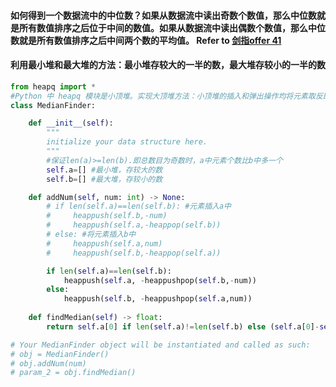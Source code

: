 #### 如何得到一个数据流中的中位数？如果从数据流中读出奇数个数值，那么中位数就是所有数值排序之后位于中间的数值。如果从数据流中读出偶数个数值，那么中位数就是所有数值排序之后中间两个数的平均值。 Refer to [剑指offer 41](https://leetcode-cn.com/problems/shu-ju-liu-zhong-de-zhong-wei-shu-lcof/)
#### 利用最小堆和最大堆的方法：最小堆存较大的一半的数，最大堆存较小的一半的数
```python
from heapq import *     
#Python 中 heapq 模块是小顶堆。实现大顶堆方法：小顶堆的插入和弹出操作均将元素取反即可
class MedianFinder:

    def __init__(self):
        """
        initialize your data structure here.
        """
        #保证len(a)>=len(b).即总数目为奇数时，a中元素个数比b中多一个
        self.a=[] #最小堆，存较大的数
        self.b=[] #最大堆，存较小的数

    def addNum(self, num: int) -> None:
        # if len(self.a)==len(self.b): #元素插入a中
        #     heappush(self.b,-num)
        #     heappush(self.a,-heappop(self.b))
        # else: #将元素插入b中
        #     heappush(self.a,num)
        #     heappush(self.b,-heappop(self.a))

        if len(self.a)==len(self.b):
            heappush(self.a, -heappushpop(self.b,-num))
        else:
            heappush(self.b, -heappushpop(self.a,num))
            
    def findMedian(self) -> float:
        return self.a[0] if len(self.a)!=len(self.b) else (self.a[0]-self.b[0])/2

# Your MedianFinder object will be instantiated and called as such:
# obj = MedianFinder()
# obj.addNum(num)
# param_2 = obj.findMedian()
```
